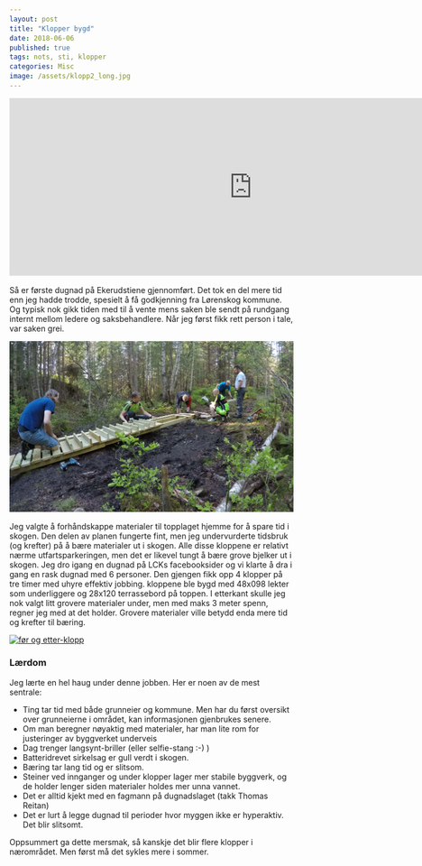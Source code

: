 ```yaml
---
layout: post
title: "Klopper bygd"
date: 2018-06-06
published: true
tags: nots, sti, klopper
categories: Misc
image: /assets/klopp2_long.jpg
---
```


<iframe width="860" height="315" src="https://www.youtube.com/embed/Kf6Fc6WIiq4" frameborder="0" allow="autoplay; encrypted-media" allowfullscreen></iframe>

Så er første dugnad på Ekerudstiene gjennomført. Det tok en del mere tid enn jeg hadde trodde, spesielt å få godkjenning fra Lørenskog kommune. Og typisk nok gikk tiden med til å vente mens saken ble sendt på rundgang internt mellom ledere og saksbehandlere. Når jeg først fikk rett person i tale, var saken grei. 

<a href="/assets/klopp2.jpg" data-lightbox="sti-1" data-title="Dugnadsgjeng i full sving">
  <img src="/assets/klopp2.jpg" title="Dugnadsgjeng i full sving">
</a>

Jeg valgte å forhåndskappe materialer til topplaget hjemme for å spare tid i skogen. Den delen av planen fungerte fint, men jeg undervurderte tidsbruk (og krefter) på å bære materialer ut i skogen. Alle disse kloppene er relativt nærme utfartsparkeringen, men det er likevel tungt å bære grove bjelker ut i skogen. Jeg dro igang en dugnad på LCKs facebooksider og vi klarte å dra i gang en rask dugnad med 6 personer. Den gjengen fikk opp 4 klopper på tre timer med uhyre effektiv jobbing. kloppene ble bygd med 48x098 lekter som underliggere og 28x120 terrassebord på toppen. I etterkant skulle jeg nok valgt litt grovere materialer under, men med maks 3 meter spenn, regner jeg med at det holder. Grovere materialer ville betydd enda mere tid og krefter til bæring. 

<a href="/assets/bilde1.jpg" data-lightbox="sti-1" data-title="Før og etter-klopp">
  <img src="/assets/bilde1.jpg" title="før og etter-klopp">
</a>

### Lærdom

Jeg lærte en hel haug under denne jobben. Her er noen av de mest sentrale:

* Ting tar tid med både grunneier og kommune. Men har du først oversikt over grunneierne i området, kan informasjonen gjenbrukes senere. 
* Om man beregner nøyaktig med materialer, har man lite rom for justeringer av byggverket underveis
* Dag trenger langsynt-briller (eller selfie-stang :-) )
* Batteridrevet sirkelsag er gull verdt i skogen. 
* Bæring tar lang tid og er slitsom. 
* Steiner ved innganger og under klopper lager mer stabile byggverk, og de holder lenger siden materialer holdes mer unna vannet. 
* Det er alltid kjekt med en fagmann på dugnadslaget (takk Thomas Reitan)
* Det er lurt å legge dugnad til perioder hvor myggen ikke er hyperaktiv. Det blir slitsomt. 

Oppsummert ga dette mersmak, så kanskje det blir flere klopper i nærområdet. Men først må det sykles mere i sommer. 
